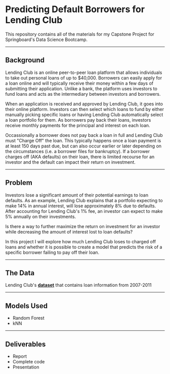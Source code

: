 # Predicting Default Borrowers for Lending Club

This repository contains all of the materials for my Capstone Project for Springboard's Data Science Bootcamp. 

***

## Background

Lending Club is an online peer-to-peer loan platform that allows individuals to take out personal loans of up to $40,000. Borrowers can easily apply for a loan online and will typically receive their money within a few days of submitting their application. Unlike a bank, the platform uses investors to fund loans and acts as the intermediary between investors and borrowers.

When an application is received and approved by Lending Club, it goes into their online platform. Investors can then select which loans to fund by either manually picking specific loans or having Lending Club automatically select a loan portfolio for them. As borrowers pay back their loans, investors receive monthly payments for the principal and interest on each loan. 

Occassionally a borrower does not pay back a loan in full and Lending Club must "Charge Off" the loan. This typically happens once a loan payment is at least 150 days past due, but can also occur earlier or later depending on the circumstances (i.e. a borrower files for bankruptcy). If a borrower charges off (AKA defaults) on their loan, there is limited recourse for an investor and the default can impact their return on investment. 

***

## Problem

Investors lose a significant amount of their potential earnings to loan defaults. As an example, Lending Club explains that a portfolio expecting to make 14% in annual interest, will lose approximately 8% due to defaults. After accounting for Lending Club's 1% fee, an investor can expect to make 5% annually on their investments. 

Is there a way to further maximize the return on investment for an investor while decreasing the amount of interest lost to loan defaults? 

In this project I will explore how much Lending Club loses to charged off loans and whether it is possible to create a model that predicts the risk of a specific borrower failing to pay off their loan. 

***

## The Data

Lending Club's __[dataset](https://www.lendingclub.com/info/download-data.action)__ that contains loan information from 2007-2011

***

## Models Used

* Random Forest 
* kNN

***

## Deliverables

* Report
* Complete code
* Presentation
